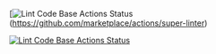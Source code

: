 [![Lint Code Base Actions Status](https://github.com/minabadrous/github-actions/workflows/Lint%20Code%20Base/badge.svg)(https://github.com/marketplace/actions/super-linter)


[![Lint Code Base Actions Status](https://github.com/minabadrous/github-actions/workflows/Lint%20Code%20Base/badge.svg)](https://github.com/marketplace/actions/super-linter)
